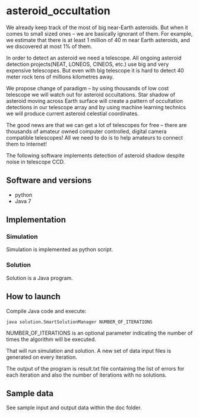 # asteroid_occultation

We already keep track of the most of big near-Earth asteroids. But when it comes to small sized ones – we are basically ignorant of them. For example, we estimate that there is at least 1 million of 40 m  near Earth asteroids, and we discovered at most 1% of them.

In order to detect an asteroid we need a telescope. All ongoing asteroid detection projects(NEAT, LONEOS, CINEOS, etc.) use big and very expensive telescopes. But even with big telescope it is hard to detect 40 meter rock tens of millions kilometres away.

We propose change of paradigm – by using thousands of low cost telescope we will watch out for asteroid occultations. Star shadow of asteroid moving across Earth surface will create a pattern of occultation detections in our telescope array and by using machine learning technics we will produce current asteroid celestial coordinates.

The good news are that we can get a lot of telescopes for free – there are thousands of amateur owned computer controlled, digital camera compatible telescopes! All we need to do is to help amateurs to connect them to Internet!

The following software implements detection of asteroid shadow despite noise in telescope CCD.

## Software and versions
- python
- Java 7

## Implementation
### Simulation
Simulation is implemented as python script.

### Solution
Solution is a Java program.

## How to launch
Compile Java code and execute:

```java solution.SmartSolutionManager NUMBER_OF_ITERATIONS```

NUMBER_OF_ITERATIONS is an optional parameter indicating the number of times the algorithm will be executed.

That will run simulation and solution. A new set of data input files is generated on every iteration.

The output of the program is result.txt file containing the list of errors for each iteration and also the number of iterations with no solutions.


## Sample data
See sample input and output data within the doc folder.